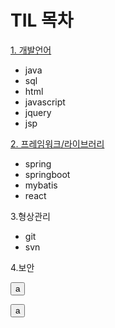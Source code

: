 # TIL 목차

[1. 개발언어](https://github.com/KimJinoook/Kimjinoook.github.io/blob/main/todayLearn/1.lang.md)   
  - java
  - sql
  - html
  - javascript
  - jquery
  - jsp   


[2. 프레임워크/라이브러리](https://github.com/KimJinoook/Kimjinoook.github.io/blob/main/todayLearn/2.framework.md)  
  - spring
  - springboot
  - mybatis   
  - react   


3.형상관리  
  - git
  - svn   


4.보안

<html>
  <body>
    <button type="button">a</button>

  </body>
</html>

 <button> a </button>
 
